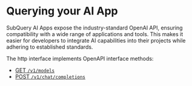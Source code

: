 # Querying your AI App

SubQuery AI Apps expose the industry-standard OpenAI API, ensuring compatibility with a wide range of applications and tools. This makes it easier for developers to integrate AI capabilities into their projects while adhering to established standards.

The http interface implements OpenAPI interface methods:

- [GET `/v1/models`](https://platform.openai.com/docs/api-reference/models)
- [POST `/v1/chat/completions`](https://platform.openai.com/docs/api-reference/chat/create)
